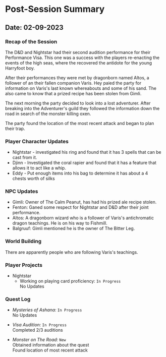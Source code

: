 # Post-Session Summary
## Date: 02-09-2023

### Recap of the Session
The D&D and Nightstar had their second audition performance for their Performance Visa. This one was a success with the players re-enacting the events of the high seas, where the recovered the antidote for the young Harryfoot boy.

After their performances they were met by dragonborn named Altos, a follower of an their fallen companion Varis. Hey paied the party for information on Varis's last known whereabouts and some of his sand. The also came to know that a prized recipe has been stolen from Gimli.

The next morning the party decided to look into a lost adventurer. After breaking into the Adventurer's guild they followed the information down the road in search of the monster killing oxen.

The party found the location of the most recent attack and began to plan their trap.

### Player Character Updates
- Nightstar - investigated his ring and found that it has 3 spells that can be cast from it.
- Djinn - Investigated the coral rapier and found that it has a feature that allows it to act like a whip.
- Eddy - Put enough items into his bag to determine it has about a 4 chests worth of silks

### NPC Updates
- Gimli: Owner of The Calm Peanut, has had his prized ale recipe stolen.
- Fenton: Ganed some respect for Nightstar and D&D after their joint performance.
- Altos: A dragonborn wizard who is a follower of Varis's antichromatic dragon teachings. He is on his way to Fishmill.
- Balgruuf: Gimli mentioned he is the owner of The Bitter Leg.

### World Building
There are apparently people who are following Varis's teachings.

### Player Projects
* Nightstar
    * Working on playing card proficiency: `In Progress`<br/>
No Updates

### Quest Log
* *Mysteries of Ashana:* `In Progress`<br/>
No Updates

* *Visa Audition:* `In Progress`<br/>
Completed 2/3 auditions

* *Monster on The Road:* `New`<br/>
Obtained information about the quest<br/>
Found location of most recent attack